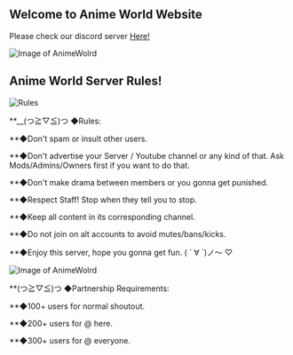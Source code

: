## Welcome to Anime World Website

Please check our discord server [Here!](https://discord.gg/a4nwkPf)


![Image of AnimeWolrd](http://desktop.wallpaperchanel.com/wp-content/uploads/Cute-Anime-Wallpaper-Download.jpg)


## Anime World Server Rules!

![Rules](https://media.discordapp.net/attachments/386618452611170314/386618571373019166/Rules.png)

**__(つ≧▽≦)つ ◆Rules:

**◆Don't spam or insult other users.

**◆Don't advertise your Server / Youtube channel or any kind of that. Ask Mods/Admins/Owners first if you want to do that.

**◆Don't make drama between members or you gonna get punished.

**◆Respect Staff! Stop when they tell you to stop.

**◆Keep all content in its corresponding channel.

**◆Do not join on alt accounts to avoid mutes/bans/kicks.

**◆Enjoy this server, hope you gonna get fun. ( ´ ∀ `)ノ～ ♡

![Image of AnimeWolrd](https://cdn.discordapp.com/attachments/386618452611170314/386618729376645130/Partnership_Requirements.png)

**(つ≧▽≦)つ ◆Partnership Requirements:


**◆100+ users for normal shoutout.

**◆200+ users for @ here.

**◆300+ users for @ everyone.
